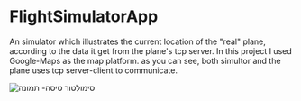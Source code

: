 # FlightSimulatorApp

An simulator which illustrates the current location of the "real" plane, according to the data it get from the plane's tcp server.
In this project I used Google-Maps as the map platform. as you can see, both simultor and the plane uses tcp server-client to communicate.

![סימולטור טיסה- תמונה](https://user-images.githubusercontent.com/59335973/88055370-89ab5b00-cb67-11ea-8db7-1333aa2cf0df.jpg)

